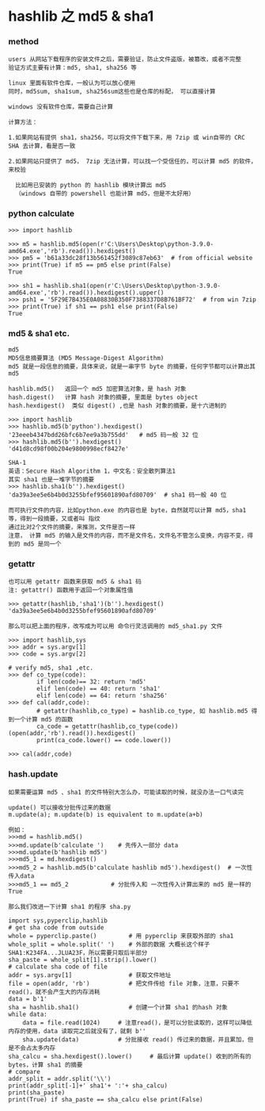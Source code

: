 # hashlib 之 md5 & sha1

### method

    users 从网站下载程序的安装文件之后，需要验证，防止文件盗版，被篡改，或者不完整    
    验证方式主要有计算：md5, sha1, sha256 等
    
    linux 里面有软件仓库，一般认为可以放心使用
    同时，md5sum, sha1sum, sha256sum这些也是仓库的标配， 可以直接计算
    
    windows 没有软件仓库，需要自己计算
    
    计算方法：
    
    1.如果网站有提供 sha1，sha256，可以将文件下载下来，用 7zip 或 win自带的 CRC SHA 去计算，看是否一致
    
    2.如果网站只提供了 md5， 7zip 无法计算，可以找一个受信任的，可以计算 md5 的软件，来校验
     
      比如用已安装的 python 的 hashlib 模块计算出 md5 
      （windows 自带的 powershell 也能计算 md5，但是不太好用）
    

### python calculate

    >>> import hashlib
    
    >>> m5 = hashlib.md5(open(r'C:\Users\Desktop\python-3.9.0-amd64.exe','rb').read()).hexdigest()
    >>> pm5 = 'b61a33dc28f13b561452f3089c87eb63'  # from official website
    >>> print(True) if m5 == pm5 else print(False)
    True
    
    >>> sh1 = hashlib.sha1(open(r'C:\Users\Desktop\python-3.9.0-amd64.exe','rb').read()).hexdigest().upper()
    >>> psh1 = '5F29E7B435E0A08830B350F7388337D8B761BF72'  # from win 7zip
    >>> print(True) if sh1 == psh1 else print(False)
    True
    
    
### md5 & sha1 etc.
    
    md5
    MD5信息摘要算法 (MD5 Message-Digest Algorithm)    
    md5 就是一段信息的摘要，具体来说，就是一串字节 byte 的摘要，任何字节都可以计算出其 md5
    
    hashlib.md5()   返回一个 md5 加密算法对象，是 hash 对象
    hash.digest()   计算 hash 对象的摘要, 里面是 bytes object
    hash.hexdigest()  类似 digest() ,也是 hash 对象的摘要，是十六进制的
    
    >>> import hashlib
    >>> hashlib.md5(b'python').hexdigest()   
    '23eeeb4347bdd26bfc6b7ee9a3b755dd'   # md5 码一般 32 位
    >>> hashlib.md5(b'').hexdigest()
    'd41d8cd98f00b204e9800998ecf8427e'
    
    SHA-1
    英语：Secure Hash Algorithm 1，中文名：安全散列算法1
    其实 sha1 也是一堆字节的摘要
    >>> hashlib.sha1(b'').hexdigest()
    'da39a3ee5e6b4b0d3255bfef95601890afd80709'  # sha1 码一般 40 位

    而可执行文件的内容，比如python.exe 的内容也是 byte，自然就可以计算 md5，sha1 等，得到一段摘要，又或者叫 指纹
    通过比对2个文件的摘要，来推测，文件是否一样
    注意， 计算 md5 的输入是文件的内容，而不是文件名，文件名不管怎么变换，内容不变，得到的 md5 是同一个
    

### getattr

    也可以用 getattr 函数来获取 md5 & sha1 码
    注: getattr() 函数用于返回一个对象属性值
    
    >>> getattr(hashlib,'sha1')(b'').hexdigest()
    'da39a3ee5e6b4b0d3255bfef95601890afd80709'
    
    那么可以把上面的程序，改写成为可以用 命令行灵活调用的 md5_sha1.py 文件
    
    >>> import hashlib,sys
    >>> addr = sys.argv[1]
    >>> code = sys.argv[2]

    # verify md5, sha1 ,etc.
    >>> def co_type(code):
            if len(code)== 32: return 'md5'
            elif len(code) == 40: return 'sha1'
            elif len(code) == 64: return 'sha256'
    >>> def cal(addr,code):
            # getattr(hashlib,co_type) = hashlib.co_type, 如 hashlib.md5 得到一个计算 md5 的函数
            ca_code = getattr(hashlib,co_type(code))(open(addr,'rb').read()).hexdigest()
            print(ca_code.lower() == code.lower())

    >>> cal(addr,code)
    
### hash.update

    如果需要运算 md5 、sha1 的文件特别大怎么办，可能读取的时候，就没办法一口气读完
    
    update() 可以接收分批传过来的数据
    m.update(a); m.update(b) is equivalent to m.update(a+b)
    
    例如：
    >>>md = hashlib.md5()       
    >>>md.update(b'calculate ')    # 先传入一部分 data
    >>>md.update(b'hashlib md5')
    >>>md5_1 = md.hexdigest()
    >>>md5_2 = hashlib.md5(b'calculate hashlib md5').hexdigest()  # 一次性传入data
    >>>md5_1 == md5_2            # 分批传入和 一次性传入计算出来的 md5 是一样的    
    True
    
    那么我们改进一下计算 sha1 的程序 sha.py
    
    import sys,pyperclip,hashlib
    # get sha code from outside
    whole = pyperclip.paste()         # 用 pyperclip 来获取外部的 sha1
    whole_split = whole.split(' ')    # 外部的数据 大概长这个样子 SHA1:K234FA...JLUA23F，所以需要只取后半部分
    sha_paste = whole_split[1].strip().lower()
    # calculate sha code of file
    addr = sys.argv[1]                # 获取文件地址
    file = open(addr, 'rb')           # 把文件传给 file 对象，注意，只要不read()，就不会产生大的内存消耗
    data = b'1'
    sha = hashlib.sha1()              # 创建一个计算 sha1 的hash 对象
    while data:
        data = file.read(1024)     # 注意read()，是可以分批读取的，这样可以降低内存的使用，data 读取完之后就没有了，就剩 b''
        sha.update(data)           # 分批接收 read() 传过来的数据，并且累加，但是不会占太多内存 
    sha_calcu = sha.hexdigest().lower()     # 最后计算 update() 收到的所有的 bytes，计算 sha1 的摘要
    # compare
    addr_split = addr.split('\\')
    print(addr_split[-1]+' sha1'+ ':'+ sha_calcu)
    print(sha_paste)
    print(True) if sha_paste == sha_calcu else print(False)
    

    
    
    
    
    
    
